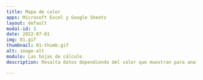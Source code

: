 ```yaml
---
title: Mapa de calor
apps: Microsoft Excel y Google Sheets
layout: default
modal-id: 1
date: 2022-07-01
img: 01.gif
thumbnail: 01-thumb.gif
alt: image-alt
modulo: Las hojas de cálculo
description: Resalta datos dependiendo del valor que muestran para analizarlos mejor de un solo vistazo.

---
```

